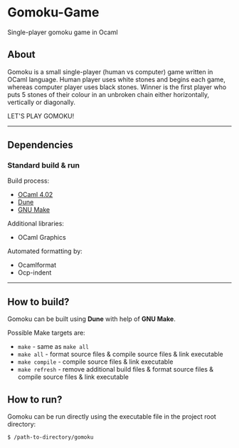 # Gomoku-Game
Single-player gomoku game in Ocaml

## About
Gomoku is a small single-player (human vs computer) game written in OCaml language. Human player uses white stones and begins each game, whereas computer player uses black stones. Winner is the first player who puts 5 stones of their colour in an unbroken chain either horizontally, vertically or diagonally.

LET'S PLAY GOMOKU!

-----

## Dependencies

### Standard build & run
Build process:
+ [OCaml 4.02](https://ocaml.org)
+ [Dune](https://dune.build)
+ [GNU Make](https://www.gnu.org/software/make)

Additional libraries:
+ OCaml Graphics

Automated formatting by:
+ Ocamlformat
+ Ocp-indent

-----

## How to build?
Gomoku can be built using **Dune** with help of **GNU Make**.

Possible Make targets are:
+ `make` - same as `make all`
+ `make all` - format source files & compile source files & link executable
+ `make compile` - compile source files & link executable
+ `make refresh` - remove additional build files & format source files & compile source files & link executable

## How to run?
Gomoku can be run directly using the executable file in the project root directory:
```sh
$ /path-to-directory/gomoku
```
